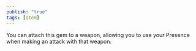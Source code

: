 ```yaml
---
publish: "true"
tags: [Item]
---
```

You can attach this gem to a weapon, allowing you to use your Presence when making an attack with that weapon.
